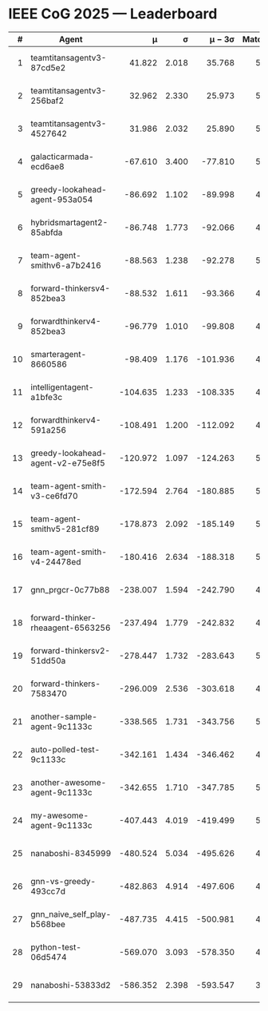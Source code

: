 # IEEE CoG 2025 — Leaderboard

| # | Agent | μ | σ | μ − 3σ | Matches | Updated |
|---:|---|---:|---:|---:|---:|---|
| 1 | teamtitansagentv3-87cd5e2 | 41.822 | 2.018 | 35.768 | 5232 | 2025-08-19 03:29 |
| 2 | teamtitansagentv3-256baf2 | 32.962 | 2.330 | 25.973 | 5412 | 2025-08-19 03:29 |
| 3 | teamtitansagentv3-4527642 | 31.986 | 2.032 | 25.890 | 5160 | 2025-08-19 03:29 |
| 4 | galacticarmada-ecd6ae8 | -67.610 | 3.400 | -77.810 | 5020 | 2025-08-19 03:29 |
| 5 | greedy-lookahead-agent-953a054 | -86.692 | 1.102 | -89.998 | 4788 | 2025-08-19 03:29 |
| 6 | hybridsmartagent2-85abfda | -86.748 | 1.773 | -92.066 | 4924 | 2025-08-19 03:29 |
| 7 | team-agent-smithv6-a7b2416 | -88.563 | 1.238 | -92.278 | 5140 | 2025-08-19 03:29 |
| 8 | forward-thinkersv4-852bea3 | -88.532 | 1.611 | -93.366 | 4260 | 2025-08-19 03:29 |
| 9 | forwardthinkerv4-852bea3 | -96.779 | 1.010 | -99.808 | 4092 | 2025-08-19 03:29 |
| 10 | smarteragent-8660586 | -98.409 | 1.176 | -101.936 | 4338 | 2025-08-19 03:29 |
| 11 | intelligentagent-a1bfe3c | -104.635 | 1.233 | -108.335 | 4066 | 2025-08-19 03:29 |
| 12 | forwardthinkerv4-591a256 | -108.491 | 1.200 | -112.092 | 4552 | 2025-08-19 03:29 |
| 13 | greedy-lookahead-agent-v2-e75e8f5 | -120.972 | 1.097 | -124.263 | 5128 | 2025-08-19 03:29 |
| 14 | team-agent-smith-v3-ce6fd70 | -172.594 | 2.764 | -180.885 | 5686 | 2025-08-19 03:29 |
| 15 | team-agent-smithv5-281cf89 | -178.873 | 2.092 | -185.149 | 5200 | 2025-08-19 03:29 |
| 16 | team-agent-smith-v4-24478ed | -180.416 | 2.634 | -188.318 | 5386 | 2025-08-19 03:29 |
| 17 | gnn_prgcr-0c77b88 | -238.007 | 1.594 | -242.790 | 4830 | 2025-08-19 03:29 |
| 18 | forward-thinker-rheaagent-6563256 | -237.494 | 1.779 | -242.832 | 4686 | 2025-08-19 03:29 |
| 19 | forward-thinkersv2-51dd50a | -278.447 | 1.732 | -283.643 | 5226 | 2025-08-19 03:29 |
| 20 | forward-thinkers-7583470 | -296.009 | 2.536 | -303.618 | 4580 | 2025-08-19 03:29 |
| 21 | another-sample-agent-9c1133c | -338.565 | 1.731 | -343.756 | 5160 | 2025-08-19 03:29 |
| 22 | auto-polled-test-9c1133c | -342.161 | 1.434 | -346.462 | 4620 | 2025-08-19 03:29 |
| 23 | another-awesome-agent-9c1133c | -342.655 | 1.710 | -347.785 | 5580 | 2025-08-19 03:29 |
| 24 | my-awesome-agent-9c1133c | -407.443 | 4.019 | -419.499 | 5360 | 2025-08-19 03:29 |
| 25 | nanaboshi-8345999 | -480.524 | 5.034 | -495.626 | 4300 | 2025-08-19 03:29 |
| 26 | gnn-vs-greedy-493cc7d | -482.863 | 4.914 | -497.606 | 4180 | 2025-08-19 03:29 |
| 27 | gnn_naive_self_play-b568bee | -487.735 | 4.415 | -500.981 | 4260 | 2025-08-19 03:29 |
| 28 | python-test-06d5474 | -569.070 | 3.093 | -578.350 | 4240 | 2025-08-19 03:29 |
| 29 | nanaboshi-53833d2 | -586.352 | 2.398 | -593.547 | 3870 | 2025-08-19 03:29 |
